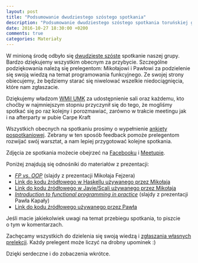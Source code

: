 ```yaml
---
layout: post
title: "Podsumowanie dwudziestego szóstego spotkania"
description: "Podsumowanie dwudziestego szóstego spotkania toruńskiej grupy użytkowników języka Java."
date: 2016-10-27 18:30:00 +0200
comments: true
categories: Materiały
---
```

W&nbsp;minioną środę odbyło się <a href="{{root_url}}/meeting/26/">dwudzieste szóste</a> spotkanie naszej grupy. Bardzo dziękujemy wszystkim obecnym za przybycie. Szczególne podziękowania należą się prelegentom: Mikołajowi i Pawłowi za podzielenie się swoją wiedzą na temat programowania funkcyjnego. Ze swojej strony obiecujemy, że będziemy starać się niwelować wszelkie niedociągnięcia, które nam zgłaszacie.

Dziękujemy władzom <a href="https://www.mat.umk.pl" target="_blank">WMiI UMK</a> za&nbsp;udostępnienie sali oraz każdemu, kto choćby w&nbsp;najmniejszym stopniu przyczynił się do tego, że&nbsp;mogliśmy spotkać się po raz kolejny i&nbsp;porozmawiać, zarówno w&nbsp;trakcie meetingu jak i&nbsp;na afterparty w&nbsp;pubie Carpe Kraft

Wszystkich obecnych na&nbsp;spotkaniu prosimy o&nbsp;wypełnienie <a href="http://bit.ly/26-spotkanie-Torun-JUG-ankieta" target="_blank">ankiety pospotkaniowej</a>. Zebrany w&nbsp;ten sposób feedback pomoże prelegentom rozwijać swój warsztat, a&nbsp;nam lepiej przygotować kolejne spotkania. <!--more-->

Zdjęcia ze spotkania możecie obejrzeć na&nbsp;<a href="https://www.facebook.com/tak.dla.juga.w.toruniu/photos/?tab=album&album_id=TODO" target="_blank">Facebooku</a> i&nbsp;<a href="http://www.meetup.com/Torun-JUG/photos/27378595/" target="_blank">Meetupie</a>.

Poniżej znajdują się odnośniki do materiałów z&nbsp;prezentacji:
<ul>
  <li>
    <a href="{{root_url}}/materials/meetings/26/FP_vs_OOP_by_Mikolaj_Fejzer.pdf">
      <em>FP vs. OOP</em></a> (slajdy z&nbsp;prezentacji Mikołaja Fejzera)
  </li>
  <li>
    <a href="https://github.com/mfejzer/tjug_26_haskell_examples" target="_blank">Link do kodu źródłowego w Haskellu używanego przez Mikołaja</a>
  </li>
  <li>
    <a href="https://github.com/mfejzer/tjug_26_jvm_examples" target="_blank">Link do kodu źródłowego w Javie/Scali używanego przez Mikołaja</a>
  </li>
  <li>
    <a href="http://slides.com/kapware/introduction-to-fp-in-practice">
      <em>Introduction to functional programming in practice</em></a> (slajdy z&nbsp;prezentacji Pawła Kapały)
  </li>
  <li>
    <a href="https://github.com/kapware/clj-krakus/" target="_blank">Link do kodu źródłowego używanego przez Pawła</a>
  </li>
</ul>

Jeśli macie jakiekolwiek uwagi na&nbsp;temat przebiegu spotkania, to&nbsp;piszcie o&nbsp;tym w&nbsp;komentarzach.

Zachęcamy wszystkich do dzielenia się swoją wiedzą i&nbsp;<a href="{{root_url}}/speakers/">zgłaszania własnych prelekcji</a>. Każdy prelegent może liczyć na drobny upominek :)

Dzięki serdeczne i&nbsp;do zobaczenia wkrótce.